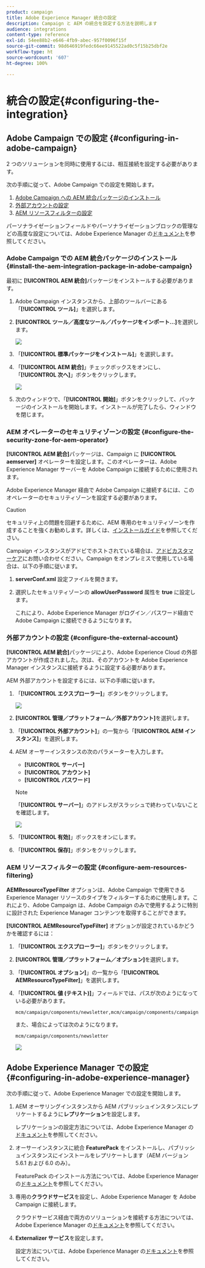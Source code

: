 ```yaml
---
product: campaign
title: Adobe Experience Manager 統合の設定
description: Campaign と AEM の統合を設定する方法を説明します
audience: integrations
content-type: reference
exl-id: 54ee88b2-e646-4fb9-abec-957f0096f15f
source-git-commit: 98d646919fedc66ee9145522ad0c5f15b25dbf2e
workflow-type: ht
source-wordcount: '607'
ht-degree: 100%

---
```


# 統合の設定{#configuring-the-integration}

## Adobe Campaign での設定 {#configuring-in-adobe-campaign}

2 つのソリューションを同時に使用するには、相互接続を設定する必要があります。

次の手順に従って、Adobe Campaign での設定を開始します。

1. [Adobe Campaign への AEM 統合パッケージのインストール](#install-the-aem-integration-package-in-adobe-campaign)
1. [外部アカウントの設定](#configure-the-external-account)
1. [AEM リソースフィルターの設定](#configure-aem-resources-filtering)

パーソナライゼーションフィールドやパーソナライゼーションブロックの管理などの高度な設定については、Adobe Experience Manager の[ドキュメント](https://helpx.adobe.com/jp/experience-manager/6-5/sites/administering/using/campaignonpremise.html)を参照してください。

### Adobe Campaign での AEM 統合パッケージのインストール {#install-the-aem-integration-package-in-adobe-campaign}

最初に **[!UICONTROL AEM 統合]**&#x200B;パッケージをインストールする必要があります。

1. Adobe Campaign インスタンスから、上部のツールバーにある「**[!UICONTROL ツール]**」を選択します。
1. **[!UICONTROL ツール／高度なツール／パッケージをインポート...]**&#x200B;を選択します。

   ![](assets/aem_config_1.png)

1. 「**[!UICONTROL 標準パッケージをインストール]**」を選択します。
1. 「**[!UICONTROL AEM 統合]**」チェックボックスをオンにし、「**[!UICONTROL 次へ]**」ボタンをクリックします。

   ![](assets/aem_config_2.png)

1. 次のウィンドウで、「**[!UICONTROL 開始]**」ボタンをクリックして、パッケージのインストールを開始します。インストールが完了したら、ウィンドウを閉じます。

### AEM オペレーターのセキュリティゾーンの設定 {#configure-the-security-zone-for-aem-operator}

**[!UICONTROL AEM 統合]**&#x200B;パッケージは、Campaign に **[!UICONTROL aemserver]** オペレーターを設定します。このオペレーターは、Adobe Experience Manager サーバーを Adobe Campaign に接続するために使用されます。

Adobe Experience Manager 経由で Adobe Campaign に接続するには、このオペレーターのセキュリティゾーンを設定する必要があります。

>[!CAUTION]
>
>セキュリティ上の問題を回避するために、AEM 専用のセキュリティゾーンを作成することを強くお勧めします。詳しくは、[インストールガイド](../../installation/using/security-zones.md)を参照してください。

Campaign インスタンスがアドビでホストされている場合は、[アドビカスタマーケア](https://helpx.adobe.com/jp/enterprise/admin-guide.html/enterprise/using/support-for-experience-cloud.ug.html)にお問い合わせください。Campaign をオンプレミスで使用している場合は、以下の手順に従います。

1. **serverConf.xml** 設定ファイルを開きます。
1. 選択したセキュリティゾーンの **allowUserPassword** 属性を **true** に設定します。

   これにより、Adobe Experience Manager がログイン／パスワード経由で Adobe Campaign に接続できるようになります。

### 外部アカウントの設定 {#configure-the-external-account}

**[!UICONTROL AEM 統合]**&#x200B;パッケージにより、Adobe Experience Cloud の外部アカウントが作成されました。次は、そのアカウントを Adobe Experience Manager インスタンスに接続するように設定する必要があります。

AEM 外部アカウントを設定するには、以下の手順に従います。

1. 「**[!UICONTROL エクスプローラー]**」ボタンをクリックします。

   ![](assets/aem_config_3.png)

1. **[!UICONTROL 管理／プラットフォーム／外部アカウント]**&#x200B;を選択します。
1. 「**[!UICONTROL 外部アカウント]**」の一覧から「**[!UICONTROL AEM インスタンス]**」を選択します。
1. AEM オーサーインスタンスの次のパラメーターを入力します。

   * **[!UICONTROL サーバー]**
   * **[!UICONTROL アカウント]**
   * **[!UICONTROL パスワード]**

   >[!NOTE]
   >
   >「**[!UICONTROL サーバー]**」のアドレスがスラッシュで終わっていないことを確認します。

   ![](assets/aem_config_4.png)

1. 「**[!UICONTROL 有効]**」ボックスをオンにします。
1. 「**[!UICONTROL 保存]**」ボタンをクリックします。

### AEM リソースフィルターの設定 {#configure-aem-resources-filtering}

**AEMResourceTypeFilter** オプションは、Adobe Campaign で使用できる Experience Manager リソースのタイプをフィルターするために使用します。これにより、Adobe Campaign は、Adobe Campaign のみで使用するように特別に設計された Experience Manager コンテンツを取得することができます。

**[!UICONTROL AEMResourceTypeFilter]** オプションが設定されているかどうかを確認するには：

1. 「**[!UICONTROL エクスプローラー]**」ボタンをクリックします。
1. **[!UICONTROL 管理／プラットフォーム／オプション]**&#x200B;を選択します。
1. 「**[!UICONTROL オプション]**」の一覧から「**[!UICONTROL AEMResourceTypeFilter]**」を選択します。
1. 「**[!UICONTROL 値 (テキスト)]**」フィールドでは、パスが次のようになっている必要があります。

   ```
   mcm/campaign/components/newsletter,mcm/campaign/components/campaign_newsletterpage,mcm/neolane/components/newsletter
   ```

   また、場合によっては次のようになります。

   ```
   mcm/campaign/components/newsletter
   ```

   ![](assets/aem_config_5.png)

## Adobe Experience Manager での設定 {#configuring-in-adobe-experience-manager}

次の手順に従って、Adobe Experience Manager での設定を開始します。

1. AEM オーサリングインスタンスから AEM パブリッシュインスタンスにレプリケートするように&#x200B;**レプリケーション**&#x200B;を設定します。

   レプリケーションの設定方法については、Adobe Experience Manager の[ドキュメント](https://helpx.adobe.com/jp/experience-manager/6-5/sites/deploying/using/replication.html)を参照してください。

1. オーサーインスタンスに統合 **FeaturePack** をインストールし、パブリッシュインスタンスにインストールをレプリケートします（AEM バージョン 5.6.1 および 6.0 のみ）。

   FeaturePack のインストール方法については、Adobe Experience Manager の[ドキュメント](https://helpx.adobe.com/jp/experience-manager/aem-previous-versions.html)を参照してください。

1. 専用の&#x200B;**クラウドサービス**&#x200B;を設定し、Adobe Experience Manager を Adobe Campaign に接続します。

   クラウドサービス経由で両方のソリューションを接続する方法については、Adobe Experience Manager の[ドキュメント](https://helpx.adobe.com/jp/experience-manager/6-5/sites/administering/using/campaignonpremise.html#ConfiguringAdobeExperienceManager)を参照してください。

1. **Externalizer サービス**&#x200B;を設定します。

   設定方法については、Adobe Experience Manager の[ドキュメント](https://helpx.adobe.com/jp/experience-manager/6-5/sites/developing/using/externalizer.html)を参照してください。
